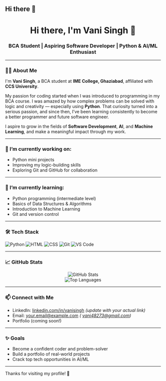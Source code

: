 ## Hi there 👋
<h1 align="center">Hi there, I'm Vani Singh 👋</h1>
<h3 align="center">BCA Student | Aspiring Software Developer | Python & AI/ML Enthusiast</h3>

---

### 🙋‍♀️ About Me

I'm **Vani Singh**, a BCA student at **IME College, Ghaziabad**, affiliated with **CCS University**.

My passion for coding started when I was introduced to programming in my BCA course. I was amazed by how complex problems can be solved with logic and creativity — especially using **Python**. That curiosity turned into a serious passion, and since then, I’ve been learning consistently to become a better programmer and future software engineer.

I aspire to grow in the fields of **Software Development**, **AI**, and **Machine Learning**, and make a meaningful impact through my work.

---

### 🔭 I’m currently working on:
- Python mini projects
- Improving my logic-building skills
- Exploring Git and GitHub for collaboration

---

### 🌱 I’m currently learning:
- Python programming (intermediate level)
- Basics of Data Structures & Algorithms
- Introduction to Machine Learning
- Git and version control

---

### 🛠️ Tech Stack

![Python](https://img.shields.io/badge/Python-3776AB?style=for-the-badge&logo=python&logoColor=white)
![HTML](https://img.shields.io/badge/HTML5-E34F26?style=for-the-badge&logo=html5&logoColor=white)
![CSS](https://img.shields.io/badge/CSS3-1572B6?style=for-the-badge&logo=css3&logoColor=white)
![Git](https://img.shields.io/badge/Git-F05032?style=for-the-badge&logo=git&logoColor=white)
![VS Code](https://img.shields.io/badge/VSCode-007ACC?style=for-the-badge&logo=visual%20studio%20code&logoColor=white)

---

### 📈 GitHub Stats

<p align="center">
  <img src="https://github-readme-stats.vercel.app/api?username=vanisingh&show_icons=true&theme=radical" alt="GitHub Stats" />
  <br />
  <img src="https://github-readme-stats.vercel.app/api/top-langs/?username=vanisingh&layout=compact&theme=radical" alt="Top Languages" />
</p>

---

### 📫 Connect with Me

- LinkedIn: [linkedin.com/in/vanisingh](https://www.linkedin.com/in/vanisingh) *(update with your actual link)*
- Email: your.email@example.com *( vani48273@gmail.com)*
- Portfolio (coming soon!)

---

### ✨ Goals
- Become a confident coder and problem-solver
- Build a portfolio of real-world projects
- Crack top tech opportunities in AI/ML

---

Thanks for visiting my profile! 🌟
<!--
**vanisingh7/Vanisingh7** is a ✨ _special_ ✨ repository because its `README.md` (this file) appears on your GitHub profile.

Here are some ideas to get you started:

- 🔭 I’m currently working on ...
- 🌱 I’m currently learning ...
- 👯 I’m looking to collaborate on ...
- 🤔 I’m looking for help with ...
- 💬 Ask me about ...
- 📫 How to reach me: ...
- 😄 Pronouns: ...
- ⚡ Fun fact: ...
-->
